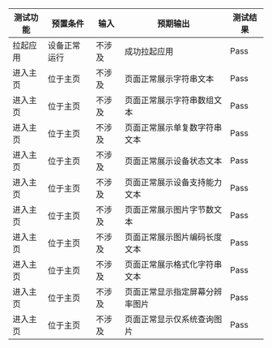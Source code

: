 |测试功能|预置条件|输入|预期输出|测试结果|
|--------------------------------|--------------------------------|--------------------------------|--------------------------------|--------------------------------|
|拉起应用|	设备正常运行|不涉及|成功拉起应用|Pass|
|进入主页|	位于主页|不涉及|	页面正常展示字符串文本|Pass|
|进入主页|	位于主页|不涉及|	页面正常展示字符串数组文本|Pass|
|进入主页|	位于主页|不涉及|	页面正常展示单复数字符串文本|Pass|
|进入主页|	位于主页|不涉及|	页面正常展示设备状态文本|Pass|
|进入主页|	位于主页|不涉及|	页面正常展示设备支持能力文本|Pass|
|进入主页|	位于主页|不涉及|	页面正常展示图片字节数文本|Pass|
|进入主页|	位于主页|不涉及|	页面正常展示图片编码长度文本|Pass|
|进入主页|	位于主页|不涉及|	页面正常展示格式化字符串文本|Pass|
|进入主页|	位于主页|不涉及|	页面正常显示指定屏幕分辨率图片|Pass|
|进入主页|	位于主页|不涉及|	页面正常显示仅系统查询图片|Pass|